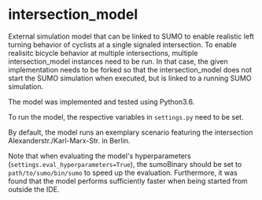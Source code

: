 # intersection_model

External simulation model that can be linked to SUMO to enable realistic left turning behavior of cyclists at a single signaled intersection. To enable realisitc bicycle behavior at multiple intersections, multiple intersection_model instances need to be run. In that case, the given implementation needs to be forked so that the intersection_model does not start the SUMO simulation when executed, but is linked to a running SUMO simulation. 

The model was implemented and tested using Python3.6.

To run the model, the respective variables in `settings.py` need to be set. 

By default, the model runs an exemplary scenario featuring the intersection Alexanderstr./Karl-Marx-Str. in Berlin.  

Note that when evaluating the model's hyperparameters (`settings.eval_hyperparameters=True`), the sumoBinary should be set to `path/to/sumo/bin/sumo` to speed up the evaluation. Furthermore, it was found that the model performs sufficiently faster when being started from outside the IDE.
